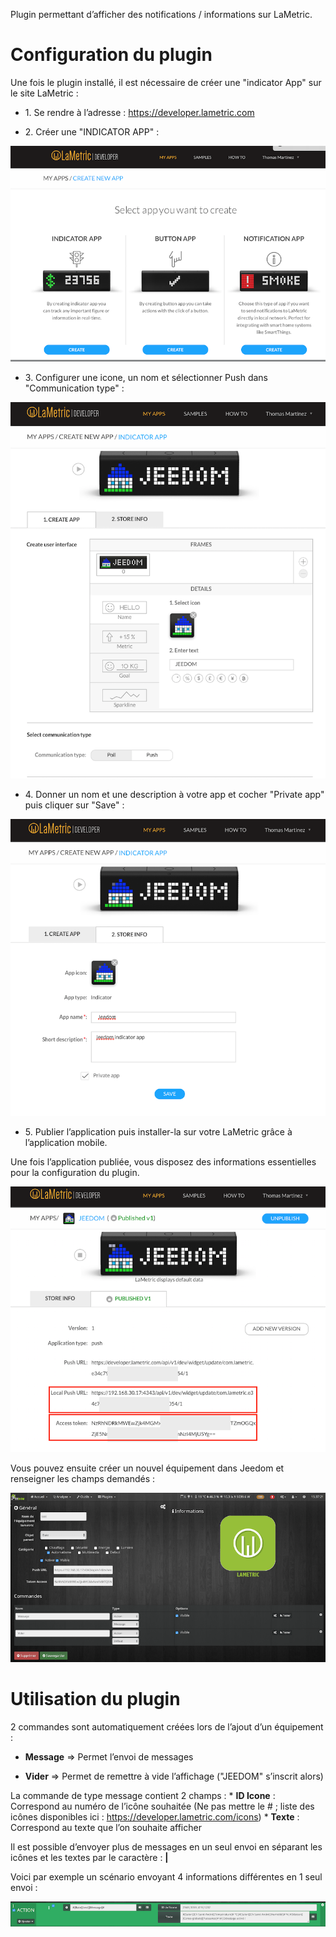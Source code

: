 Plugin permettant d’afficher des notifications / informations sur
LaMetric.

Configuration du plugin 
=======================

Une fois le plugin installé, il est nécessaire de créer une "indicator
App" sur le site LaMetric :

-   1\. Se rendre à l’adresse : <https://developer.lametric.com>

-   2\. Créer une "INDICATOR APP" :

![lametric1](../images/lametric1.png)

-   3\. Configurer une icone, un nom et sélectionner Push dans "Communication
    type" :

![lametric2](../images/lametric2.png)

-   4\. Donner un nom et une description à votre app et cocher "Private app"
    puis cliquer sur "Save" :

![lametric3](../images/lametric3.png)

-   5\. Publier l’application puis installer-la sur votre LaMetric grâce à
    l’application mobile.

Une fois l’application publiée, vous disposez des informations
essentielles pour la configuration du plugin.

![lametric4](../images/lametric4.png)

Vous pouvez ensuite créer un nouvel équipement dans Jeedom et renseigner
les champs demandés :

![lametric5](../images/lametric5.png)

Utilisation du plugin 
=====================

2 commandes sont automatiquement créées lors de l’ajout d’un équipement
:

-   **Message** ⇒ Permet l’envoi de messages

-   **Vider** ⇒ Permet de remettre à vide l’affichage ("JEEDOM"
    s’inscrit alors)

La commande de type message contient 2 champs : \* **ID Icone** :
Correspond au numéro de l’icône souhaitée (Ne pas mettre le \# ; liste
des icônes disponibles ici : <https://developer.lametric.com/icons>) \*
**Texte** : Correspond au texte que l’on souhaite afficher

Il est possible d’envoyer plus de messages en un seul envoi en séparant
les icônes et les textes par le caractère : **|**

Voici par exemple un scénario envoyant 4 informations différentes en 1
seul envoi :

![lametric6](../images/lametric6.png)
